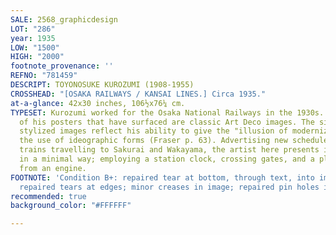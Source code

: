 ```yaml
---
SALE: 2568_graphicdesign
LOT: "286"
year: 1935
LOW: "1500"
HIGH: "2000"
footnote_provenance: ''
REFNO: "781459"
DESCRIPT: TOYONOSUKE KUROZUMI (1908-1955)
CROSSHEAD: "[OSAKA RAILWAYS / KANSAI LINES.] Circa 1935."
at-a-glance: 42x30 inches, 106½x76¼ cm.
TYPESET: Kurozumi worked for the Osaka National Railways in the 1930s. The small number
  of his posters that have surfaced are classic Art Deco images. The simple, bold,
  stylized images reflect his ability to give the "illusion of modernization" through
  the use of ideographic forms (Fraser p. 63). Advertising new schedules with more
  trains travelling to Sakurai and Wakayama, the artist here presents information
  in a minimal way; employing a station clock, crossing gates, and a plume of smoke
  from an engine.
FOOTNOTE: 'Condition B+: repaired tear at bottom, through text, into image; expertly
  repaired tears at edges; minor creases in image; repaired pin holes in corners.'
recommended: true
background_color: "#FFFFFF"

---
```

